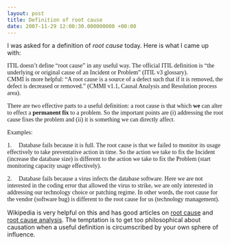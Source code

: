 ```yaml
---
layout: post
title: Definition of root cause
date: 2007-11-29 12:00:30.000000000 +00:00
---
```

I was asked for a definition of <em>root cause</em> today. Here is what I came up with:
<p style="margin:0;" class="MsoNormal"><font face="Calibri">ITIL doesn’t define “root cause” in any useful way. The official ITIL definition is “the underlying or original cause of an Incident or Problem” (ITIL v3 glossary). </font></p>
<font face="Calibri">CMMI is more helpful: “A root cause is a source of a defect such that if it is removed, the defect is decreased or removed.” (CMMI v1.1, Causal Analysis and Resolution process area).</font>

<font face="Calibri">There are two effective parts to a useful definition: a root cause is that which <strong>we</strong> can alter to effect a <strong>permanent fix</strong> to a problem. So the important points are (i) addressing the root cause fixes the problem and (ii) it is something we can directly affect.</font>

<font face="Calibri">Examples:</font>

<span><span><font face="Calibri">1.</font><span style="font:7pt 'Times New Roman';">       </span></span></span><font face="Calibri">Database fails because it is full. The root cause is that we failed to monitor its usage effectively to take preventative action in time. So the action we take to fix the Incident (increase the database size) is different to the action we take to fix the Problem (start monitoring capacity usage effectively).</font>

<span><span><font face="Calibri">2.</font><span style="font:7pt 'Times New Roman';">       </span></span></span><font face="Calibri">Database fails because a virus infects the database software. Here we are not interested in the coding error that allowed the virus to strike, we are only interested in addressing our technology choice or patching regime. In other words, the root cause for the vendor (software bug) is different to the root cause for us (technology management).</font>

Wikipedia is very helpful on this and has good articles on <a target="_blank" href="http://en.wikipedia.org/wiki/Root_cause">root cause</a> and <a target="_blank" href="http://en.wikipedia.org/wiki/Root_cause_analysis">root cause analysis</a>. The temptation is to get too philosophical about causation when a useful definition is circumscribed by your own sphere of influence.
